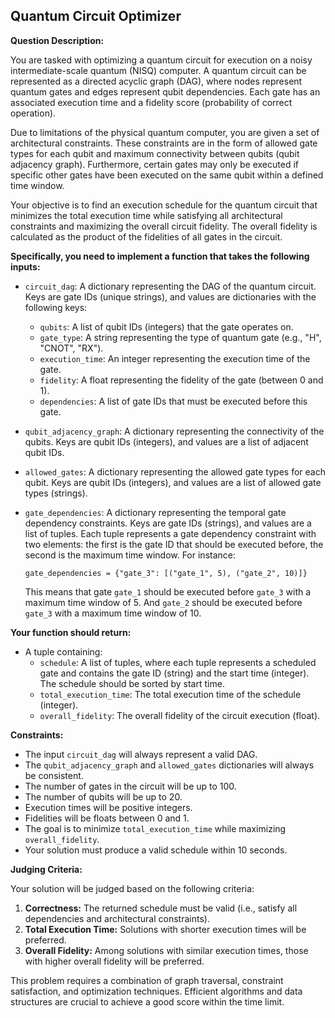 ## Quantum Circuit Optimizer

**Question Description:**

You are tasked with optimizing a quantum circuit for execution on a noisy intermediate-scale quantum (NISQ) computer. A quantum circuit can be represented as a directed acyclic graph (DAG), where nodes represent quantum gates and edges represent qubit dependencies. Each gate has an associated execution time and a fidelity score (probability of correct operation).

Due to limitations of the physical quantum computer, you are given a set of architectural constraints. These constraints are in the form of allowed gate types for each qubit and maximum connectivity between qubits (qubit adjacency graph). Furthermore, certain gates may only be executed if specific other gates have been executed on the same qubit within a defined time window.

Your objective is to find an execution schedule for the quantum circuit that minimizes the total execution time while satisfying all architectural constraints and maximizing the overall circuit fidelity. The overall fidelity is calculated as the product of the fidelities of all gates in the circuit.

**Specifically, you need to implement a function that takes the following inputs:**

*   `circuit_dag`: A dictionary representing the DAG of the quantum circuit. Keys are gate IDs (unique strings), and values are dictionaries with the following keys:
    *   `qubits`: A list of qubit IDs (integers) that the gate operates on.
    *   `gate_type`: A string representing the type of quantum gate (e.g., "H", "CNOT", "RX").
    *   `execution_time`: An integer representing the execution time of the gate.
    *   `fidelity`: A float representing the fidelity of the gate (between 0 and 1).
    *   `dependencies`: A list of gate IDs that must be executed before this gate.
*   `qubit_adjacency_graph`: A dictionary representing the connectivity of the qubits. Keys are qubit IDs (integers), and values are a list of adjacent qubit IDs.
*   `allowed_gates`: A dictionary representing the allowed gate types for each qubit. Keys are qubit IDs (integers), and values are a list of allowed gate types (strings).
*   `gate_dependencies`: A dictionary representing the temporal gate dependency constraints. Keys are gate IDs (strings), and values are a list of tuples. Each tuple represents a gate dependency constraint with two elements: the first is the gate ID that should be executed before, the second is the maximum time window. For instance:

    `gate_dependencies = {"gate_3": [("gate_1", 5), ("gate_2", 10)]}`

    This means that gate `gate_1` should be executed before `gate_3` with a maximum time window of 5. And `gate_2` should be executed before `gate_3` with a maximum time window of 10.

**Your function should return:**

*   A tuple containing:
    *   `schedule`: A list of tuples, where each tuple represents a scheduled gate and contains the gate ID (string) and the start time (integer). The schedule should be sorted by start time.
    *   `total_execution_time`: The total execution time of the schedule (integer).
    *   `overall_fidelity`: The overall fidelity of the circuit execution (float).

**Constraints:**

*   The input `circuit_dag` will always represent a valid DAG.
*   The `qubit_adjacency_graph` and `allowed_gates` dictionaries will always be consistent.
*   The number of gates in the circuit will be up to 100.
*   The number of qubits will be up to 20.
*   Execution times will be positive integers.
*   Fidelities will be floats between 0 and 1.
*   The goal is to minimize `total_execution_time` while maximizing `overall_fidelity`.
*   Your solution must produce a valid schedule within 10 seconds.

**Judging Criteria:**

Your solution will be judged based on the following criteria:

1.  **Correctness:** The returned schedule must be valid (i.e., satisfy all dependencies and architectural constraints).
2.  **Total Execution Time:** Solutions with shorter execution times will be preferred.
3.  **Overall Fidelity:** Among solutions with similar execution times, those with higher overall fidelity will be preferred.

This problem requires a combination of graph traversal, constraint satisfaction, and optimization techniques. Efficient algorithms and data structures are crucial to achieve a good score within the time limit.
